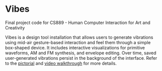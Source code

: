 # Vibes

Final project code for CS889 - Human Computer Interaction for Art and Creativity

Vibes is a design tool installation that allows users to generate vibrations using mid-air gesture-based interaction and feel them through a simple box-shaped device. It includes interactive visualizations for primitive waveforms, AM and FM synthesis, and envelope editing. Over time, saved user-generated vibrations persist in the background of the interface. Refer to the [pictorial](https://github.com/anchit1729/Vibes/blob/main/pictorial.pdf) and [video walkthrough](https://youtu.be/5yFQNiPIUQ0) for more details.
